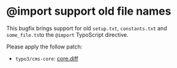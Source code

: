 # @import support old file names

This bugfix brings support for old `setup.txt`, `constants.txt` and `some_file.ts`to the
`@import` TypoScript directive.

Please apply the follow patch:
* `typo3/cms-core`: [core.diff](core.diff)